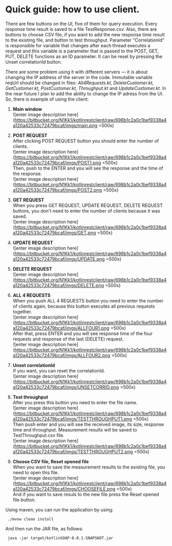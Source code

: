 ﻿# Quick guide: how to use client.

There are few buttons on the UI, five of them for query execution. Every response time result is saved to a file TestResponse.csv.
Also, there are buttons to choose CSV file, if you want to add the new response time result to the existing file, and button to test throughput. 
Parameter "CorrelationId" is responsible for variable that changes after each thread executes a request and this variable is a parameter that is passed to the POST, GET, PUT, DELETE functions as an ID parameter. It can be reset by pressing the Unset correlationId button.

There are some problem using it with different servers — it is about changing the IP address of the server in the code. Immutable variable reqUrl should be changed in files: *All4Requests.kt, DeleteCustomer.kt, GetCustomer.kt, PostCustomer.kt, Throughput.kt* and *UpdateCustomer.kt*. In the near future I plan to add the ability to change the IP adress from the UI. 
So, there is example of using the client:

 1. **Main window**  
 ![enter image description here](https://bitbucket.org/N1Kk1/kotlinrestclient/raw/698b1c2a0c1bef9338a4a120a42533c72479bcaf/imgs/main.png =500x)
 
 2. **POST REQUEST**  
 After clicking POST REQUEST button you should enter the number of clients.  
 ![enter image description here](https://bitbucket.org/N1Kk1/kotlinrestclient/raw/698b1c2a0c1bef9338a4a120a42533c72479bcaf/imgs/POST1.png =500x)  
 Then, push to the ENTER and you will see the response and the time of the response.  
 ![enter image description here](https://bitbucket.org/N1Kk1/kotlinrestclient/raw/698b1c2a0c1bef9338a4a120a42533c72479bcaf/imgs/POST2.png =500x)

 3. **GET REQUEST**  
 When you press GET REQUEST, UPDATE REQUEST, DELETE REQUEST buttons, you don't need to enter the number of clients because it was saved.  
 ![enter image description here](https://bitbucket.org/N1Kk1/kotlinrestclient/raw/698b1c2a0c1bef9338a4a120a42533c72479bcaf/imgs/GET.png =500x)

 4. **UPDATE REQUEST**  
 ![enter image description here](https://bitbucket.org/N1Kk1/kotlinrestclient/raw/698b1c2a0c1bef9338a4a120a42533c72479bcaf/imgs/UPDATE.png =500x)  

 5. **DELETE REQUEST**  
 ![enter image description here](https://bitbucket.org/N1Kk1/kotlinrestclient/raw/698b1c2a0c1bef9338a4a120a42533c72479bcaf/imgs/DELETE.png =500x)  

 6. **ALL 4 REQUESTS**  
 When you push ALL 4 REQUESTS button you need to enter the number of clients again, because this button executes all previous requests together.  
 ![enter image description here](https://bitbucket.org/N1Kk1/kotlinrestclient/raw/698b1c2a0c1bef9338a4a120a42533c72479bcaf/imgs/ALLFOUR1.png =500x)  
 After that, press ENTER and you will see response time of the four requests and response of the last (DELETE) request.  
 ![enter image description here](https://bitbucket.org/N1Kk1/kotlinrestclient/raw/698b1c2a0c1bef9338a4a120a42533c72479bcaf/imgs/ALLFOUR2.png =500x)  

 7. **Unset correlationId**  
 If you want, you can reset the correlationId.  
 ![enter image description here](https://bitbucket.org/N1Kk1/kotlinrestclient/raw/698b1c2a0c1bef9338a4a120a42533c72479bcaf/imgs/UNSETCORRID.png =500x)  

 8. **Test throughput**  
 After you press this button you need to enter the file name.  
 ![enter image description here](https://bitbucket.org/N1Kk1/kotlinrestclient/raw/698b1c2a0c1bef9338a4a120a42533c72479bcaf/imgs/TESTTHROUGHPUT1.png =500x)  
 Then push enter and you will see the received image, its size, response time and throughput. Measurement results will be saved to TestThroughput.csv file.  
 ![enter image description here](https://bitbucket.org/N1Kk1/kotlinrestclient/raw/698b1c2a0c1bef9338a4a120a42533c72479bcaf/imgs/TESTTHROUGHPUT2.png =500x)  
 
 9. **Choose CSV file, Reset opened file**  
 When you want to save the measurement results to the existing file, you need to open this file.  
 ![enter image description here](https://bitbucket.org/N1Kk1/kotlinrestclient/raw/698b1c2a0c1bef9338a4a120a42533c72479bcaf/imgs/CHOOSEFILE.png =500x)  
 And if you want to save resuls to the new file press the Reset opened file button.  
 
 Using maven, you can run the application by using: 
     
     ./mvnw clean install
 And then run the JAR file, as follows:
     
     java -jar target/kotlinSOAP-0.0.1-SNAPSHOT.jar
                      

